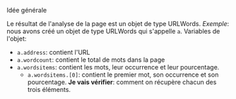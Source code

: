Idée générale

Le résultat de l'analyse de la page est un objet de type URLWords.
*Exemple*: nous avons créé un objet de type URLWords qui s'appelle `a`.
Variables de l'objet:

* `a.address`: contient l'URL
* `a.wordcount`: contient le total de mots dans la page
* `a.wordsitems`: contient les mots, leur occurrence et leur pourcentage.
  * `a.wordsitems.[0]`: contient le premier mot, son occurrence et son pourcentage.
  **Je vais vérifier**: comment on récupère chacun des trois éléments.
